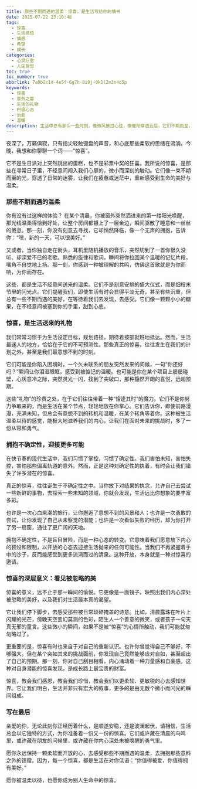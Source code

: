 ```yaml
---
title: 那些不期而遇的温柔：惊喜，是生活写给你的情书
date: 2025-07-22 23:16:48
tags:
  - 惊喜
  - 生活感悟
  - 情感
  - 希望
  - 成长
categories:
  - 心灵疗愈
  - 人生哲思
toc: true
toc_number: true
abbrlink: 7a9b2c1d-4e5f-6g7h-8i9j-0k1l2m3n4o5p
keywords:
  - 惊喜
  - 意外之喜
  - 生活的礼物
  - 积极心态
  - 治愈
  - 温暖
description: 生活中总有那么一些时刻，像微风拂过心弦，像暖阳穿透云层，它们不期而至，却能瞬间点亮我们内心的角落。这些，便是惊喜。它们不是宏大的事件，而是细微之处的温柔，是生活在不经意间，写给我们最真挚的情书。本文将带你一同感受那些不期而遇的惊喜，如何滋养我们的心灵，教会我们拥抱不确定性，并从中汲取前行的力量。
---
```


夜深了，万籁俱寂，只有指尖轻触键盘的声音，和心底那些柔软的思绪在流淌。今晚，我想和你聊聊一个词——“惊喜”。

它不是生日派对上突然跳出的蛋糕，也不是彩票中奖的狂喜。我所说的惊喜，是那些在寻常日子里，不经意间闯入我们心扉的，微小而深刻的触动。它们像一束不期而至的光，穿透了日常的迷雾，让我们在疲惫或迷茫中，重新感受到生命的美好与温柔。

### 那些不期而遇的温柔

你有没有过这样的体验？
在某个清晨，你被窗外突然洒进来的第一缕阳光唤醒，那光线温柔得恰到好处，让整个房间都镀上了一层金边，瞬间驱散了睡意和一丝丝的倦怠。那一刻，你没有刻意去寻找，它却悄然降临，像一个无声的拥抱，告诉你：“嘿，新的一天，可以很美好。”

又或者，当你独自走在街头，耳机里随机播放的音乐，突然切到了一首你很久没听、却深爱不已的老歌。熟悉的旋律和歌词，瞬间将你拉回某个温暖的记忆片段，嘴角不自觉地上扬。那一刻，你感到一种被理解的共鸣，仿佛这首歌就是为你而响，为你而存在。

这些，都是生活不经意间送来的温柔。它们不是刻意安排的盛大仪式，而是细枝末节里的闪光点。它们提醒我们，即使生活有时会显得平淡无奇，甚至有些沉重，但总有一些不期而遇的美好，在等待着我们去发现，去感受。它们像一颗颗小小的糖果，在不经意间被塞到你的手里，甜到心底。

### 惊喜，是生活送来的礼物

我们常常习惯于为生活设定目标，规划路径，期待着按部就班地抵达。然而，生活最迷人的地方，恰恰在于它的不可预测性。那些真正的惊喜，往往发生在我们的计划之外，甚至是我们最意想不到的时刻。

它们可能是你陷入困境时，一个久未联系的朋友突然发来的问候，一句“你还好吗？”瞬间让你泪湿眼眶，感受到被惦记的温暖。也可能是你在某个项目上屡屡碰壁，心灰意冷之际，突然灵光一闪，找到了突破口，那种豁然开朗的喜悦，远超预期。

这些“礼物”的珍贵之处，在于它们往往带着一种“恰逢其时”的魔力。它们不是你努力争取来的，而是生活在某个节点，轻轻地放在你掌心。它们告诉你，即使前路漫漫，充满未知，但总会有意想不到的转机和温暖，在某个转角等着你。这种被生活温柔以待的感觉，能极大地滋养我们的内心，让我们在面对未来的挑战时，多了一份从容和勇气。

### 拥抱不确定性，迎接更多可能

在快节奏的现代生活中，我们习惯了掌控，习惯了确定性。我们害怕未知，害怕失控，害怕那些偏离轨道的意外。然而，正是这种对确定性的执着，有时会让我们错失了许多潜在的惊喜。

真正的惊喜，往往诞生于不确定性之中。当你放下对结果的执念，允许自己去尝试一些新鲜的事物，去探索一些未知的领域，你就会发现，生活远比你想象的要丰富多彩。

也许是一次心血来潮的旅行，让你邂逅了意想不到的风景和人；也许是一次勇敢的尝试，让你发现了自己从未察觉的潜能；也许是一次看似失败的经历，却为你打开了另一扇窗，通往了更广阔的天地。

拥抱不确定性，不是盲目冒险，而是一种心态的转变。它意味着我们愿意放下内心的预设和限制，以开放的心态去迎接生活抛来的任何可能性。当我们不再紧握着手中的沙子，反而能感受到更多流淌而过的清泉。这种开放，本身就是一种对惊喜的邀请。

### 惊喜的深层意义：看见被忽略的美

惊喜的意义，远不止于那一瞬间的愉悦。它更像是一面镜子，映照出我们内心深处被忽略的美好，以及我们对生活最本真的渴望。

它让我们停下脚步，去感受那些被日常琐碎掩盖的诗意。比如，清晨露珠在叶片上闪耀的光芒，傍晚天空变幻莫测的色彩，陌生人一个善意的微笑，或者孩子一句天真无邪的童言。这些微小的瞬间，如果不是被“惊喜”的心情所触动，我们可能就匆匆略过了。

更重要的是，惊喜有时也来自于对自己的重新认识。也许你曾觉得自己不够好，不够强大，但在某个突如其来的挑战面前，你发现自己竟然能够应对自如，甚至超出了自己的预期。那一刻，你对自己刮目相看，内心涌动着一种力量感和自豪感。这种对自身潜能的惊喜发现，是成长路上最宝贵的财富。

惊喜，教会我们感恩，教会我们珍惜，教会我们以更柔软、更敏锐的心去感知世界。它让我们明白，生活并非只有宏大的叙事，更多的是由无数个微小而闪光的瞬间组成。

### 写在最后

亲爱的你，无论此刻你正经历着什么，是顺遂安稳，还是波澜起伏，请相信，生活总会以它独特的方式，为你准备着一份又一份的惊喜。它们或许藏在清晨的鸟鸣里，或许藏在朋友的问候里，或许藏在你内心深处未被唤醒的勇气里。

愿你永远保持一颗柔软而开放的心，去感受那些不期而遇的温柔，去拥抱那些意料之外的馈赠。因为，每一个惊喜，都是生活在对你低语：“你值得被爱，你值得拥有美好。”

愿你被温柔以待，也愿你成为别人生命中的惊喜。